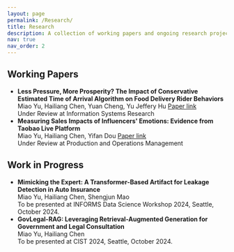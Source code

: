 ```yaml
---
layout: page
permalink: /Research/
title: Research
description: A collection of working papers and ongoing research projects.
nav: true
nav_order: 2
---
```

<!-- _pages/research.md -->

<!-- Working Papers Section -->

<div class="working-papers">
  <h2>Working Papers</h2>
  <ul>
    <li>
      <strong>Less Pressure, More Prosperity? The Impact of Conservative Estimated Time of Arrival Algorithm on Food Delivery Rider Behaviors</strong><br>
      Miao Yu, Hailiang Chen, Yuan Cheng, Yu Jeffery Hu 
      <a href="https://papers.ssrn.com/sol3/papers.cfm?abstract_id=4631152" target="_blank">Paper link</a><br>
      Under Review at Information Systems Research
    </li>
    <li>
      <strong>Measuring Sales Impacts of Influencers' Emotions: Evidence from Taobao Live Platform</strong><br>
      Miao Yu, Hailiang Chen, Yifan Dou 
      <a href="https://papers.ssrn.com/sol3/papers.cfm?abstract_id=4141860" target="_blank">Paper link</a><br>
      Under Review at Production and Operations Management
    </li>
  </ul>
</div>

<!-- Work in Progress Section -->

<div class="work-in-progress">
  <h2>Work in Progress</h2>
  <ul>
    <li>
      <strong>Mimicking the Expert: A Transformer-Based Artifact for Leakage Detection in Auto Insurance</strong><br>
      Miao Yu, Hailiang Chen, Shengjun Mao <br>
      To be presented at INFORMS Data Science Workshop 2024, Seattle, October 2024.
    </li>
    <li>
      <strong>GovLegal-RAG: Leveraging Retrieval-Augmented Generation for Government and Legal Consultation</strong><br>
      Miao Yu, Hailiang Chen <br>
      To be presented at CIST 2024, Seattle, October 2024.
    </li>
  </ul>
</div>
